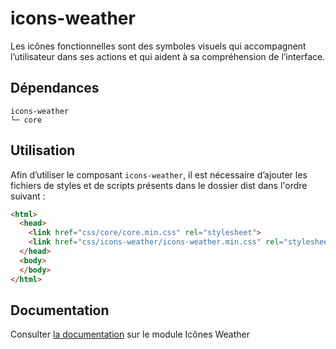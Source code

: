 # icons-weather

Les icônes fonctionnelles sont des symboles visuels qui accompagnent l’utilisateur dans ses actions et qui aident à sa compréhension de l’interface.

## Dépendances
```shell
icons-weather
└─ core
```

## Utilisation
Afin d’utiliser le composant `icons-weather`, il est nécessaire d’ajouter les fichiers de styles et de scripts présents dans le dossier dist dans l'ordre suivant :
```html
<html>
  <head>
    <link href="css/core/core.min.css" rel="stylesheet">
    <link href="css/icons-weather/icons-weather.min.css" rel="stylesheet">
  </head>
  <body>
  </body>
</html>
```

## Documentation

Consulter [la documentation](https://gouvfr.atlassian.net/wiki/spaces/DB/pages/222331396/Ic+nes+-+Icons#Weather) sur le module Icônes Weather